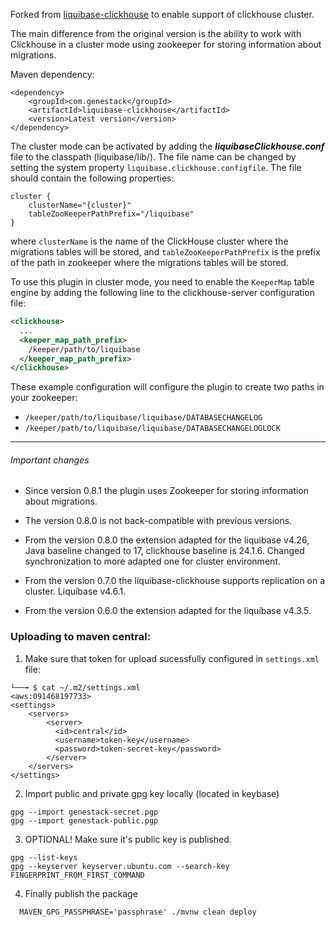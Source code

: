 Forked from [liquibase-clickhouse](https://github.com/MEDIARITHMICS/liquibase-clickhouse) to enable support of clickhouse cluster.

The main difference from the original version is the ability to work with Clickhouse in a cluster mode
using zookeeper for storing information about migrations.

Maven dependency:

```
<dependency>
    <groupId>com.genestack</groupId>
    <artifactId>liquibase-clickhouse</artifactId>
    <version>Latest version</version>
</dependency>
```

The cluster mode can be activated by adding the **_liquibaseClickhouse.conf_** file
to the classpath (liquibase/lib/). The file name can be changed by setting the system property
`liquibase.clickhouse.configfile`. The file should contain the following properties:
```
cluster {
    clusterName="{cluster}"
    tableZooKeeperPathPrefix="/liquibase"
}
```
where `clusterName` is the name of the ClickHouse cluster where the migrations tables will be stored,
and `tableZooKeeperPathPrefix` is the prefix of the path in zookeeper where the migrations tables will
be stored.

To use this plugin in cluster mode, you need to enable the `KeeperMap` table engine
by adding the following line to the clickhouse-server configuration file:
```xml
<clickhouse>
  ...
  <keeper_map_path_prefix>
    /keeper/path/to/liquibase
  </keeper_map_path_prefix>
</clickhouse>
```

These example configuration will configure the plugin to create two
paths in your zookeeper:
- `/keeper/path/to/liquibase/liquibase/DATABASECHANGELOG`
- `/keeper/path/to/liquibase/liquibase/DATABASECHANGELOGLOCK`
<hr/>

###### Important changes
 - Since version 0.8.1 the plugin uses Zookeeper for storing information about migrations.
 - The version 0.8.0 is not back-compatible with previous versions.
 - From the version 0.8.0 the extension adapted for the liquibase v4.26, Java baseline changed to 17, clickhouse baseline is
24.1.6. Changed synchronization to more adapted one for cluster environment.

 - From the version 0.7.0 the liquibase-clickhouse supports replication on a cluster. Liquibase v4.6.1.

 - From the version 0.6.0 the extension adapted for the liquibase v4.3.5.


### Uploading to maven central:

1) Make sure that token for upload sucessfully configured in `settings.xml` file:

  ```shell
  └──╼ $ cat ~/.m2/settings.xml                                                                                                                                             <aws:091468197733>
  <settings>
      <servers>
          <server>
            <id>central</id>
            <username>token-key</username>
            <password>token-secret-key</password>
          </server>
      </servers>
  </settings>
  ```

2) Import public and private gpg key locally (located in keybase)

  ```shell
  gpg --import genestack-secret.pgp
  gpg --import genestack-public.pgp
  ```

3) OPTIONAL! Make sure it's public key is published.

  ```shell
  gpg --list-keys
  gpg --keyserver keyserver.ubuntu.com --search-key FINGERPRINT_FROM_FIRST_COMMAND
  ```

4) Finally publish the package

  ```shell
    MAVEN_GPG_PASSPHRASE='passphrase' ./mvnw clean deploy
  ```

